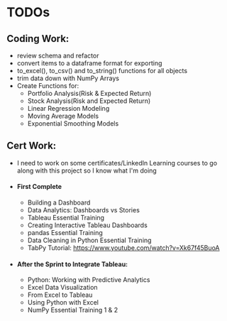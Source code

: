 # TODOs

## Coding Work:
- review schema and refactor
- convert items to a dataframe format for exporting
- to_excel(), to_csv() and to_string() functions for all objects
- trim data down with NumPy Arrays
- Create Functions for:
    - Portfolio Analysis(Risk & Expected Return)
    - Stock Analysis(Risk and Expected Return)
    - Linear Regression Modeling
    - Moving Average Models
    - Exponential Smoothing Models
    

## Cert Work:
- I need to work on some certificates/LinkedIn Learning courses to go along with this project so I know what I'm doing
- #### First Complete
    - Building a Dashboard
    - Data Analytics: Dashboards vs Stories
    - Tableau Essential Training
    - Creating Interactive Tableau Dashboards
    - pandas Essential Training
    - Data Cleaning in Python Essential Training
    - TabPy Tutorial: https://www.youtube.com/watch?v=Xk67f45BuoA
- #### After the Sprint to Integrate Tableau:
    - Python: Working with Predictive Analytics
    - Excel Data Visualization
    - From Excel to Tableau
    - Using Python with Excel
    - NumPy Essential Training 1 & 2